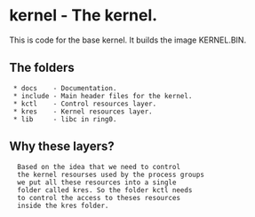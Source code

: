 # kernel - The kernel.

This is code for the base kernel. It builds the image KERNEL.BIN.

## The folders

```
 * docs    - Documentation.
 * include - Main header files for the kernel.
 * kctl    - Control resources layer.
 * kres    - Kernel resources layer.
 * lib     - libc in ring0.
```

## Why these layers?

```
  Based on the idea that we need to control
  the kernel resourses used by the process groups
  we put all these resources into a single
  folder called kres. So the folder kctl needs
  to control the access to theses resources
  inside the kres folder.
```

